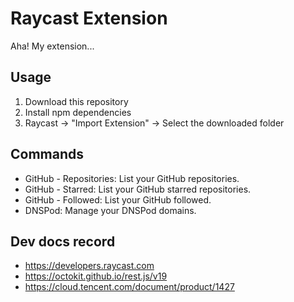 # Raycast Extension

Aha! My extension...

## Usage

1. Download this repository
2. Install npm dependencies
3. Raycast -> "Import Extension" -> Select the downloaded folder

## Commands

-   GitHub - Repositories: List your GitHub repositories.
-   GitHub - Starred: List your GitHub starred repositories.
-   GitHub - Followed: List your GitHub followed.
-   DNSPod: Manage your DNSPod domains.

## Dev docs record

-   https://developers.raycast.com
-   https://octokit.github.io/rest.js/v19
-   https://cloud.tencent.com/document/product/1427
